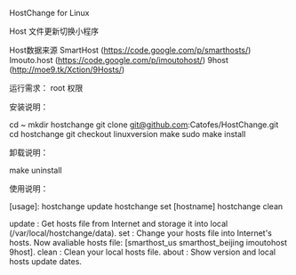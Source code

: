 HostChange for Linux

Host 文件更新切换小程序

Host数据来源 
SmartHost (https://code.google.com/p/smarthosts/)
Imouto.host (https://code.google.com/p/imoutohost/)
9host (http://moe9.tk/Xction/9Hosts/)

运行需求： root 权限

安装说明： 

cd ~
mkdir hostchange
git clone git@github.com:Catofes/HostChange.git
cd hostchange
git checkout linuxversion
make
sudo make install

卸载说明：

make uninstall

使用说明：

[usage]:
		hostchange update
		hostchange set [hostname]
		hostchange clean

update	:	Get hosts file from Internet and storage it into local (/var/local/hostchange/data).
set	:	Change your hosts file into Internet's hosts.
			Now avaliable hosts file: [smarthost_us smarthost_beijing imoutohost 9host].
clean	:	Clean your local hosts file.
about	:	Show version and local hosts update dates.
